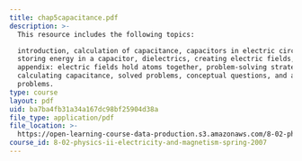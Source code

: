 ```yaml
---
title: chap5capacitance.pdf
description: >-
  This resource includes the following topics:

  introduction, calculation of capacitance, capacitors in electric circuits,
  storing energy in a capacitor, dielectrics, creating electric fields, summary,
  appendix: electric fields hold atoms together, problem-solving strategy:
  calculating capacitance, solved problems, conceptual questions, and additional
  problems.
type: course
layout: pdf
uid: ba7ba4fb31a34a167dc98bf25904d38a
file_type: application/pdf
file_location: >-
  https://open-learning-course-data-production.s3.amazonaws.com/8-02-physics-ii-electricity-and-magnetism-spring-2007/ba7ba4fb31a34a167dc98bf25904d38a_chap5capacitance.pdf
course_id: 8-02-physics-ii-electricity-and-magnetism-spring-2007
---
```

